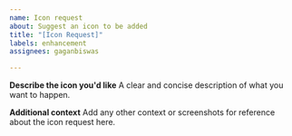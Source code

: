 ```yaml
---
name: Icon request
about: Suggest an icon to be added
title: "[Icon Request]"
labels: enhancement
assignees: gaganbiswas

---
```


**Describe the icon you'd like**
A clear and concise description of what you want to happen.

**Additional context**
Add any other context or screenshots for reference about the icon request here.
